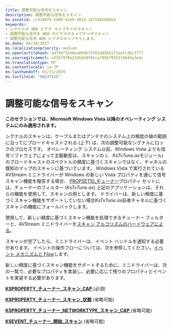 ```yaml
---
title: 調整可能な信号をスキャン
description: 調整可能な信号をスキャン
ms.assetid: cc934079-5d00-42e0-a024-1b7548bb88e4
keywords:
- シグナルの WDK ビデオ キャプチャのスキャン
- 調整可能な信号を WDK のビデオのキャプチャのスキャン
- 調整可能な信号 WDK ビデオのキャプチャします。
ms.date: 04/20/2017
ms.localizationpriority: medium
ms.openlocfilehash: ad799f32d8ea09db75f01d8565171aafcdbc3777
ms.sourcegitcommit: a33b7978e22d5bb9f65ca7056f955319049a2e4c
ms.translationtype: MT
ms.contentlocale: ja-JP
ms.lasthandoff: 01/31/2019
ms.locfileid: "56537155"
---
```

# <a name="scanning-to-tunable-signals"></a>調整可能な信号をスキャン


**このセクションでは、Microsoft Windows Vista 以降のオペレーティング システムにのみ適用されます。**

シグナルのスキャンは、ケーブルまたはアンテナのシステム上の頻度の値の範囲に沿ってにブロードキャストされる (上下) は、次の調整可能なシグナルにロックのプロセスです。 オペレーティング システム以前、Windows Vista よりも信号ソフトウェアによって主駆動型は、スキャンの (、 *KsTvTune.ax*モジュール) のブロードキャストのスペクトルの頻度に基づくスキャンではなく、チャネルの既知のマップのスキャンに基づいています。 Windows Vista で実行されている AVStream ミニドライバーが Windows の新しい Vista プロパティを通じて信号スキャン機能を報告する場合、 [PROPSETID\_チューナー](https://msdn.microsoft.com/library/windows/hardware/ff567800)プロパティ セットには、チューナーのフィルター (*KsTvTune.ax*) 上記のアプリケーションは、それらの機能を使用して、スキャンの用とします。 ドライバーは、新しい頻度に基づくスキャン機能をサポートしていない場合*KsTvTune.ax*前者チャネルに基づくスキャンの機能にフォールバックします。

使用して、新しい頻度に基づくスキャン機能を処理できるチューナー フィルターと、AVStream ミニドライバーを[スキャン アルゴリズムのハードウェアによる](hardware-assisted-scanning-algorithm.md)。

スキャンが完了したら、ミニドライバーは、イベント ハンドルを通知する必要があります。 イベントの操作フローについては、次を参照してください。[イベント メカニズムと Flow](event-mechanism-and-flow.md)します。

新しい頻度に基づくスキャン機能をサポートするために、ミニドライバーは、次の一覧で、必要なプロパティを実装し、必要に応じて残りのプロパティとイベントを実装する必要があります。

[**KSPROPERTY\_チューナー\_スキャン\_CAP** ](https://msdn.microsoft.com/library/windows/hardware/ff565887) (必須)

[**KSPROPERTY\_チューナー\_スキャン\_状態**](https://msdn.microsoft.com/library/windows/hardware/ff565893) (省略可能)

[**KSPROPERTY\_チューナー\_NETWORKTYPE\_スキャン\_CAP** ](https://msdn.microsoft.com/library/windows/hardware/ff565881) (省略可能)

[**KSEVENT\_チューナー\_開始\_スキャン**](https://msdn.microsoft.com/library/windows/hardware/ff561898) (省略可能)

 

 




